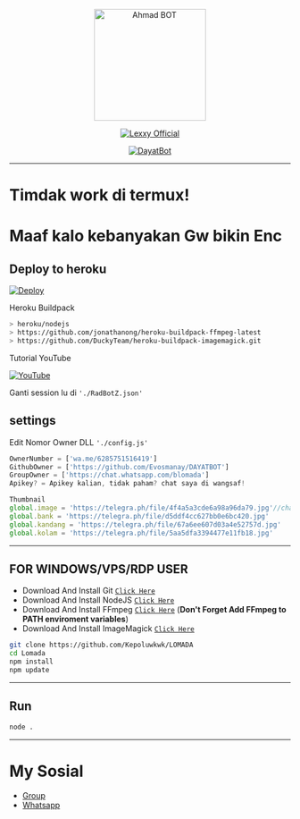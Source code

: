 <p align="center">
<img src="https://telegra.ph/file/c28ced67bbdd935c8f140.png" alt="Ahmad BOT" width="200"/>


<p align="center"> <a href="https://Lexxy24.github.io"> <img src="https://readme-typing-svg.herokuapp.com?size=15&width=280&lines=Created+By+Dayat+Aowkwowkwkwkwk" alt="Lexxy Official" /> </a> </p>
<p align="center">
<a href="#"><img title="DayatBot" src="https://img.shields.io/badge/GANTI SESSIONNYA DULU SEBELUM PAKAI-red?colorA=%255ff0000&colorB=%23017e40&style=for-the-badge"></a>
</p>
<p align="center">
</p> 

---

# Timdak work di termux!

# Maaf kalo kebanyakan Gw bikin Enc

## Deploy to heroku

[![Deploy](https://www.herokucdn.com/deploy/button.svg)](https://heroku.com/deploy?template=https://github.com/Drz103/RadBot)

Heroku Buildpack
```bash 
> heroku/nodejs 
> https://github.com/jonathanong/heroku-buildpack-ffmpeg-latest 
> https://github.com/DuckyTeam/heroku-buildpack-imagemagick.git
```

Tutorial YouTube

[![YouTube](https://img.shields.io/badge/YouTube-Video-red)](https://youtu.be/DzNIL45qHaM)

Ganti session lu di `'./RadBotZ.json'`

## settings 
Edit Nomor Owner DLL `'./config.js'`
```ts 
OwnerNumber = ['wa.me/6285751516419']
GithubOwner = ['https://github.com/Evosmanay/DAYATBOT']
GroupOwner = ['https://chat.whatsapp.com/blomada']
Apikey? = Apikey kalian, tidak paham? chat saya di wangsaf!

Thumbnail
global.image = 'https://telegra.ph/file/4f4a5a3cde6a98a96da79.jpg'//change the image
global.bank = 'https://telegra.ph/file/d5ddf4cc627bb0e6bc420.jpg'
global.kandang = 'https://telegra.ph/file/67a6ee607d03a4e52757d.jpg'
global.kolam = 'https://telegra.ph/file/5aa5dfa3394477e11fb18.jpg'
```
---------

## FOR WINDOWS/VPS/RDP USER

* Download And Install Git [`Click Here`](https://git-scm.com/downloads)
* Download And Install NodeJS [`Click Here`](https://nodejs.org/en/download)
* Download And Install FFmpeg [`Click Here`](https://ffmpeg.org/download.html) (**Don't Forget Add FFmpeg to PATH enviroment variables**)
* Download And Install ImageMagick [`Click Here`](https://imagemagick.org/script/download.php)

```bash
git clone https://github.com/Kepoluwkwk/LOMADA
cd Lomada
npm install
npm update
```

---------

## Run

```bash
node .
```

---------

# My Sosial 
- [Group ](https://chat.whatsapp.com/blomada) 
- [Whatsapp ](https://wa.me/6285751516419)

